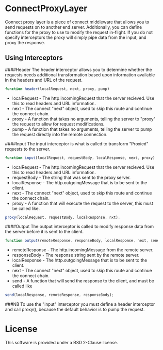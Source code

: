 ConnectProxyLayer
=================
Connect proxy layer is a piece of connect middleware that allows you to send requests on to another end server. Additionally, you can define functions for the proxy to use to modify the request in-flight. If you do not specify interceptors the proxy will simply pipe data from the input, and proxy the response.

Using Interceptors
------------------
####Header
The header interceptor allows you to determine whether the requests needs additional transformation based upon information available in the headers and URL of the request.
```js
function header(localRequest, next, proxy, pump)
```
* localRequest - The http.incomingRequest that the server recieved. Use this to read headers and URL information.
* next - The connect "next" object, used to skip this route and continue the connect chain.
* proxy - A function that takes no arguments, telling the server to "proxy" the request to allow for request modifications.
* pump - A function that takes no arguments, telling the server to pump the request directly into the remote connection.

####Input
The input interceptor is what is called to transform "Proxied" requests to the server.
```js
function input(localRequest, requestBody, localResponse, next, proxy)
```
* localRequest - The http.incomingRequest that the server recieved. Use this to read headers and URL information.
* requestBody - The string that was sent to the proxy server.
* localResponse - The http.outgoingMessage that is to be sent to the client.
* next - The connect "next" object, used to skip this route and continue the connect chain.
* proxy - A function that will execute the request to the server, this must be called like.
```js
proxy(localRequest, requestBody, localResponse, nxt);
```

####Output
The output interceptor is called to modify response data from the server before it is sent to the client.
```js
function output(remoteResponse, responseBody, localResponse, next, send)
```
* remoteResponse - The http.incomingMessage from the remote server.
* responseBody - The response string sent by the remote server.
* localResponse - The http.outgoingMessage that is to be sent to the client.
* next - The connect "next" object, used to skip this route and continue the connect chain.
* send - A function that will send the response to the client, and must be called like
```js
send(localResponse, remoteResponse, responseBody);
```

###NB
To use the "input" interceptor you must define a header interceptor and call proxy(), because the default behavior is to pump the request.

License
=======
This software is provided under a BSD 2-Clause license.

